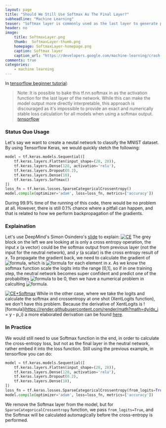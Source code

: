 ```yaml
---
layout: page
title: "Should We Still Use Softmax As The Final Layer?"
subheadline: "Machine Learning"
teaser: "Softmax layer is commonly used as the last layer to generate probabilities, but it can lead to instability. Why?"
header: no
image:
    title: SoftmaxLayer.png
    thumb:  SoftmaxLayer-thumb.png
    homepage: SoftmaxLayer-homepage.png
    caption: Softmax layer
    caption_url: "https://developers.google.com/machine-learning/crash-course/images/SoftmaxLayer.svg?dcb_=0.482934043191239"
comments: true
categories:
    - machine learning
---
```


In [tensorflow beginner tutorial][4]:
> <span class="teaser">Note: It is possible to bake this tf.nn.softmax in as the activation function for the last layer of the network. While this can make the model output more directly interpretable, this approach is discouraged as it's impossible to provide an exact and numerically stable loss calculation for all models when using a softmax output. </span><cite>[tensorflow][4]</cite>

### Status Quo Usage
Let's say we want to create a neutal network to classify the MNIST dataset. By using Tensorflow Keras, we would quickly stetch the following:
``` python
model = tf.keras.models.Sequential([
    tf.keras.layers.Flatten(input_shape=(28, 28)),
    tf.keras.layers.Dense(128, activation='relu'),
    tf.keras.layers.Dropout(0.2),
    tf.keras.layers.Dense(10),
    tf.keras.layers.Softmax()
])
loss_fn = tf.keras.losses.SparseCategoricalCrossentropy()
model.compile(optimizer='adam', loss=loss_fn, metrics=['accuracy'])
```
During 99.9% time of the running of this code, there would be no problem at all. However, there is
still 0.1% chance where a pitfall can happen, and that is related to how we perform backpropagation of the gradients.

### Explaination

Let's use DeepMind's Simon Osindero's [slide][1] to explain:
[![CE][2]][2]
The grey block on the left we are looking at is only a cross entropy operation, the input *x* (a vector) could be the softmax output from previous layer (not the input for the neutral network), and *y* (a scalar) is the cross entropy result of *x*. To propagate the gradient back, we need to calculate the gradient of 
![formula](https://render.githubusercontent.com/render/math?math=dy/dx_i), which is ![formula](https://render.githubusercontent.com/render/math?math=-p_i/x_i) for each element in *x*. 
As we know the softmax function scale the logits into the range [0,1], so if in one training step, the neutral network becomes super confident and predict one of the probabilties 
![formula](https://render.githubusercontent.com/render/math?math=x_i) to be 0, then we have a numerical problem in calculting 
![formula](https://render.githubusercontent.com/render/math?math=dy/dx_i).


[![CE+Softmax][5]][5]
While in the other case, where we take the logits and calculate the softmax and crossentropy at one shot (XentLogits function), we don't have this problem. Because the derivative of XentLogits is 
![formula](https://render.githubusercontent.com/render/math?math=dy/dx_i = y - p_i)
a more elaborated derivation can be found [here][3].

### In Practice
We would still need to use Softmax function in the end, in order to calculate the cross-entropy loss, 
but not as the final layer in the neutral network, rather embed it into the loss function. 
Still using the previous example, in tensorflow you can do:
``` python
model = tf.keras.models.Sequential([
    tf.keras.layers.Flatten(input_shape=(28, 28)),
    tf.keras.layers.Dense(128, activation='relu'),
    tf.keras.layers.Dropout(0.2),
    tf.keras.layers.Dense(10),
])
loss_fn = tf.keras.losses.SparseCategoricalCrossentropy(from_logits=True)
model.compile(optimizer='adam', loss=loss_fn, metrics=['accuracy'])
```
We remove the Softmax layer from the model, but for `SparseCategoricalCrossentropy` function, we pass `from_logits=True`, and the Softmax will be
calculated automagically before the cross-entropy is performed.

[1]: https://docs.google.com/presentation/d/e/2PACX-1vQwrivdqqBR8teLQ7prKtiDyMLSqgGBzTxfQ6BKXPVvpFpLRUQOmqTm57LEMIy3IIK14RTLcBcT-PCO/pub?start=false&loop=false&delayms=60000&slide=id.g1a727d4a2c_0_814
[2]: https://i.stack.imgur.com/lV7Ty.jpg
[3]: http://machinelearningmechanic.com/deep_learning/2019/09/04/cross-entropy-loss-derivative.html
[4]: https://www.tensorflow.org/tutorials/quickstart/beginner
[5]: https://i.stack.imgur.com/uGw1c.jpg

